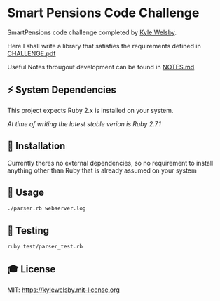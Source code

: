 # Smart Pensions Code Challenge

SmartPensions code challenge completed by [Kyle Welsby](https://github.com/kylewelsby).

Here I shall write a library that satisfies the requirements defined in [CHALLENGE.pdf](./CHALLENGE.pdf)

Useful Notes througout development can be found in [NOTES.md](./NOTES.md)

## ⚡️ System Dependencies
This project expects Ruby 2.x is installed on your system. 

_At time of writing the latest stable verion is Ruby 2.7.1_

## 🎲 Installation

Currently theres no external dependencies, so no requirement to install anything other than Ruby that is already assumed on your system

## 🎯 Usage

```bash
./parser.rb webserver.log
```

## 🤖 Testing

```bash
ruby test/parser_test.rb
```

## 🎓 License
MIT: https://kylewelsby.mit-license.org